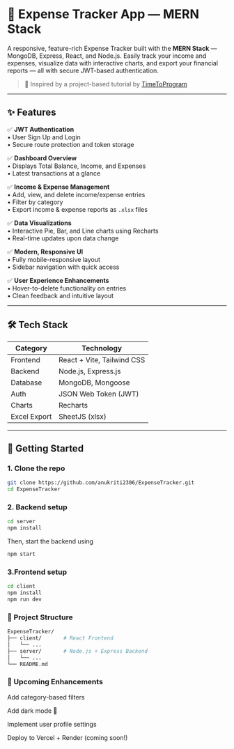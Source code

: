 # 💸 Expense Tracker App — MERN Stack

A responsive, feature-rich Expense Tracker built with the **MERN Stack** — MongoDB, Express, React, and Node.js. Easily track your income and expenses, visualize data with interactive charts, and export your financial reports — all with secure JWT-based authentication.

> 🚀 Inspired by a project-based tutorial by [TimeToProgram](https://www.youtube.com/@TimeToProgram)

---

## ✨ Features

✅ **JWT Authentication**  
• User Sign Up and Login  
• Secure route protection and token storage

✅ **Dashboard Overview**  
• Displays Total Balance, Income, and Expenses  
• Latest transactions at a glance

✅ **Income & Expense Management**  
• Add, view, and delete income/expense entries  
• Filter by category  
• Export income & expense reports as `.xlsx` files

✅ **Data Visualizations**  
• Interactive Pie, Bar, and Line charts using Recharts  
• Real-time updates upon data change

✅ **Modern, Responsive UI**  
• Fully mobile-responsive layout  
• Sidebar navigation with quick access

✅ **User Experience Enhancements**  
• Hover-to-delete functionality on entries  
• Clean feedback and intuitive layout

---

## 🛠 Tech Stack

| Category      | Technology                         |
|---------------|-------------------------------------|
| Frontend      | React + Vite, Tailwind CSS          |
| Backend       | Node.js, Express.js                 |
| Database      | MongoDB, Mongoose                   |
| Auth          | JSON Web Token (JWT)                |
| Charts        | Recharts                            |
| Excel Export  | SheetJS (xlsx)                      |

---

## 🚀 Getting Started

### 1. Clone the repo

```bash
git clone https://github.com/anukriti2306/ExpenseTracker.git
cd ExpenseTracker

```
### 2. Backend setup
```bash
cd server
npm install
```
Then, start the backend using
```bash
npm start
```

### 3.Frontend setup
```bash
cd client
npm install
npm run dev
```
### 📁 Project Structure
```bash
ExpenseTracker/
├── client/       # React Frontend
│   └── ...
├── server/       # Node.js + Express Backend
│   └── ...
└── README.md
```
### 📌 Upcoming Enhancements
 Add category-based filters

 Add dark mode 🌙

 Implement user profile settings

 Deploy to Vercel + Render (coming soon!)
